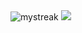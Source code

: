 <img src="https://github-readme-streak-stats.herokuapp.com/?user=swarad07&theme=tokyonight" alt="mystreak"/>

<img src="https://github-profile-trophy.vercel.app/?username=swarad07&theme=tokyonight&no-bg=true" />
